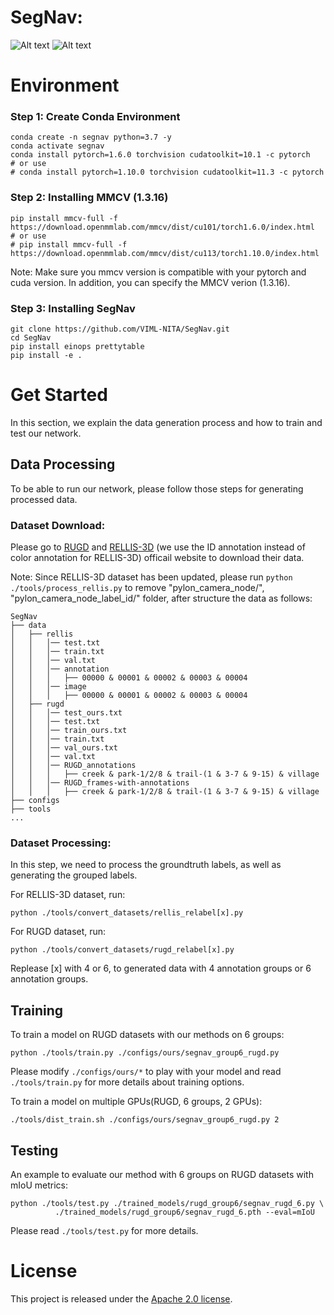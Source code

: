 # SegNav:

![Alt text](relative%20segmented.jpeg?raw=true "Title")
![Alt text](relative%20architec.jpeg?raw=true "Title")


# Environment


### Step 1: Create Conda Environment

```
conda create -n segnav python=3.7 -y
conda activate segnav
conda install pytorch=1.6.0 torchvision cudatoolkit=10.1 -c pytorch
# or use 
# conda install pytorch=1.10.0 torchvision cudatoolkit=11.3 -c pytorch
```

### Step 2: Installing MMCV (1.3.16)

```
pip install mmcv-full -f https://download.openmmlab.com/mmcv/dist/cu101/torch1.6.0/index.html
# or use
# pip install mmcv-full -f https://download.openmmlab.com/mmcv/dist/cu113/torch1.10.0/index.html
```
Note: Make sure you mmcv version is compatible with your pytorch and cuda version. In addition, you can specify the MMCV verion (1.3.16).

### Step 3: Installing SegNav
```
git clone https://github.com/VIML-NITA/SegNav.git
cd SegNav
pip install einops prettytable
pip install -e . 
```


# Get Started

In this section, we explain the data generation process and how to train and test our network.

## Data Processing

To be able to run our network, please follow those steps for generating processed data.

### Dataset Download: 

Please go to [RUGD](http://rugd.vision/) and [RELLIS-3D](https://github.com/unmannedlab/RELLIS-3D/blob/main/README.md#annotated-data) (we use the ID annotation instead of color annotation for RELLIS-3D) officail website to download their data. 
<!-- Please structure the downloaded data as follows: -->

Note: Since RELLIS-3D dataset has been updated, please run `python ./tools/process_rellis.py` to remove "pylon_camera_node/", "pylon_camera_node_label_id/" folder, after structure the data as follows:

```
SegNav
├── data
│   ├── rellis
│   │   │── test.txt
│   │   │── train.txt
│   │   │── val.txt
│   │   │── annotation
│   │   │   ├── 00000 & 00001 & 00002 & 00003 & 00004 
│   │   │── image
│   │   │   ├── 00000 & 00001 & 00002 & 00003 & 00004 
│   ├── rugd
│   │   │── test_ours.txt
│   │   │── test.txt
│   │   │── train_ours.txt
│   │   │── train.txt
│   │   │── val_ours.txt
│   │   │── val.txt
│   │   │── RUGD_annotations
│   │   │   ├── creek & park-1/2/8 & trail-(1 & 3-7 & 9-15) & village
│   │   │── RUGD_frames-with-annotations
│   │   │   ├── creek & park-1/2/8 & trail-(1 & 3-7 & 9-15) & village
├── configs
├── tools
...
```

### Dataset Processing: 

In this step, we need to process the groundtruth labels, as well as generating the grouped labels.

For RELLIS-3D dataset, run:

   ```
   python ./tools/convert_datasets/rellis_relabel[x].py
   ``` 

For RUGD dataset, run:

   ```
   python ./tools/convert_datasets/rugd_relabel[x].py
   ``` 

Replease [x] with 4 or 6, to generated data with 4 annotation groups or 6 annotation groups.

## Training

To train a model on RUGD datasets with our methods on 6 groups:
```
python ./tools/train.py ./configs/ours/segnav_group6_rugd.py
```

Please modify `./configs/ours/*` to play with your model and read `./tools/train.py` for more details about training options.

To train a model on multiple GPUs(RUGD, 6 groups, 2 GPUs):
```
./tools/dist_train.sh ./configs/ours/segnav_group6_rugd.py 2
```

## Testing

An example to evaluate our method with 6 groups on RUGD datasets with mIoU metrics:

```
python ./tools/test.py ./trained_models/rugd_group6/segnav_rugd_6.py \
          ./trained_models/rugd_group6/segnav_rugd_6.pth --eval=mIoU
```
Please read `./tools/test.py` for more details.

<!-- To repreduce the papers results, please refer `./trained_models` folder. Please download the trained model [here](https://drive.google.com/drive/folders/1PYn_kT0zBGOIRSaO_5Jivaq3itrShiPT?usp=sharing). -->



# License

This project is released under the [Apache 2.0 license](LICENSE).



